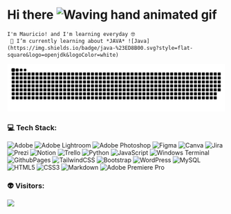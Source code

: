 # Hi there  <img src="https://raw.githubusercontent.com/nixin72/nixin72/master/wave.gif" alt="Waving hand animated gif" height="35" width="35" />
         
    I'm Mauricio! and I'm learning everyday 🤓
     🌱 I’m currently learning about *JAVA* ![Java](https://img.shields.io/badge/java-%23ED8B00.svg?style=flat-square&logo=openjdk&logoColor=white)



<picture>
  <source media="(prefers-color-scheme: dark)" srcset="https://raw.githubusercontent.com/mauriciorey03/mauriciorey03/output/github-contribution-grid-snake-dark.svg">
  <source media="(prefers-color-scheme: light)" srcset="https://raw.githubusercontent.com/mauriciorey03/mauriciorey03/output/github-contribution-grid-snake.svg">
  <img alt="github contribution grid snake animation" src="https://raw.githubusercontent.com/mauriciorey03/mauriciorey03/output/github-contribution-grid-snake.svg">
</picture>



### 💻 Tech Stack:
![Adobe](https://img.shields.io/badge/adobe-%23FF0000.svg?style=flat-square&logo=adobe&logoColor=white) ![Adobe Lightroom](https://img.shields.io/badge/Adobe%20Lightroom-31A8FF.svg?style=flat-square&logo=Adobe%20Lightroom&logoColor=white) ![Adobe Photoshop](https://img.shields.io/badge/adobe%20photoshop-%2331A8FF.svg?style=flat-square&logo=adobe%20photoshop&logoColor=white) ![Figma](https://img.shields.io/badge/figma-%23F24E1E.svg?style=flat-square&logo=figma&logoColor=white) ![Canva](https://img.shields.io/badge/Canva-%2300C4CC.svg?style=flat-square&logo=Canva&logoColor=white) ![Jira](https://img.shields.io/badge/jira-%230A0FFF.svg?style=flat-square&logo=jira&logoColor=white) ![Prezi](https://img.shields.io/badge/Prezi-%23000000.svg?style=flat-square&logo=Prezi&logoColor=white) ![Notion](https://img.shields.io/badge/Notion-%23000000.svg?style=flat-square&logo=notion&logoColor=white) ![Trello](https://img.shields.io/badge/Trello-%23026AA7.svg?style=flat-square&logo=Trello&logoColor=white) ![Python](https://img.shields.io/badge/python-3670A0?style=flat-square&logo=python&logoColor=ffdd54) ![JavaScript](https://img.shields.io/badge/javascript-%23323330.svg?style=flat-square&logo=javascript&logoColor=%23F7DF1E) ![Windows Terminal](https://img.shields.io/badge/Windows%20Terminal-%234D4D4D.svg?style=flat-square&logo=windows-terminal&logoColor=white) ![GithubPages](https://img.shields.io/badge/github%20pages-121013?style=flat-square&logo=github&logoColor=white) ![TailwindCSS](https://img.shields.io/badge/tailwindcss-%2338B2AC.svg?style=flat-square&logo=tailwind-css&logoColor=white) ![Bootstrap](https://img.shields.io/badge/bootstrap-%238511FA.svg?style=flat-square&logo=bootstrap&logoColor=white) ![WordPress](https://img.shields.io/badge/WordPress-%23117AC9.svg?style=flat-square&logo=WordPress&logoColor=white) ![MySQL](https://img.shields.io/badge/mysql-%2300000f.svg?style=flat-square&logo=mysql&logoColor=white) ![HTML5](https://img.shields.io/badge/html5-%23E34F26.svg?style=flat-square&logo=html5&logoColor=white) ![CSS3](https://img.shields.io/badge/css3-%231572B6.svg?style=flat-square&logo=css3&logoColor=white) ![Markdown](https://img.shields.io/badge/markdown-%23000000.svg?style=flat-square&logo=markdown&logoColor=white) ![Adobe Premiere Pro](https://img.shields.io/badge/Adobe%20Premiere%20Pro-9999FF.svg?style=flat-square&logo=Adobe%20Premiere%20Pro&logoColor=white)

### 👽 Visitors:
[![](https://visitcount.itsvg.in/api?id=mauriciorey03&icon=1&color=0)](https://visitcount.itsvg.in)

<!-- Proudly created with GPRM ( https://gprm.itsvg.in ) -->
<!--
**mauriciorey03/mauriciorey03** is a ✨ _special_ ✨ repository because its `README.md` (this file) appears on your GitHub profile.

Here are some ideas to get you started:

- 🔭 I’m currently working on ...
- 🌱 I’m currently learning ...
- 👯 I’m looking to collaborate on ...
- 🤔 I’m looking for help with ...
- 💬 Ask me about ...
- 📫 How to reach me: ...
- 😄 Pronouns: ...
- ⚡ Fun fact: ...
-->
